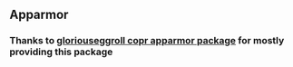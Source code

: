 ## Apparmor
### Thanks to [gloriouseggroll copr apparmor package](https://copr.fedorainfracloud.org/coprs/gloriouseggroll/apparmor-testing-maybe/package/apparmor/) for mostly providing this package
